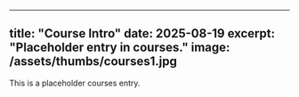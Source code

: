 
---
title: "Course Intro"
date: 2025-08-19
excerpt: "Placeholder entry in courses."
image: /assets/thumbs/courses1.jpg
---
This is a placeholder courses entry.
